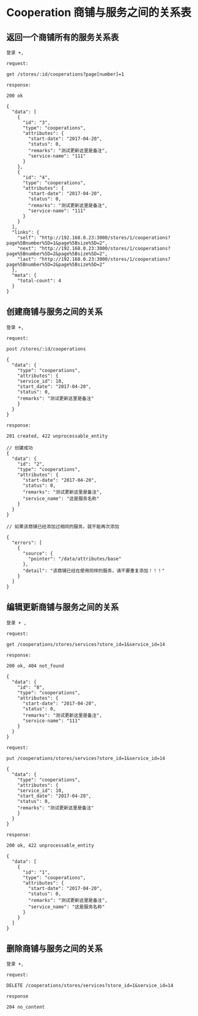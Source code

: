 # Cooperation 商铺与服务之间的关系表

## 返回一个商铺所有的服务关系表

    登录 +,

    request:

    get /stores/:id/cooperations?page[number]=1

    response:

    200 ok

    {
      "data": [
        {
          "id": "3",
          "type": "cooperations",
          "attributes": {
            "start-date": "2017-04-20",
            "status": 0,
            "remarks": "测试更新这里是备注",
            "service-name": "111"
          }
        },
        {
          "id": "4",
          "type": "cooperations",
          "attributes": {
            "start-date": "2017-04-20",
            "status": 0,
            "remarks": "测试更新这里是备注",
            "service-name": "111"
          }
        }
      ],
      "links": {
        "self": "http://192.168.0.23:3000/stores/1/cooperations?page%5Bnumber%5D=1&page%5Bsize%5D=2",
        "next": "http://192.168.0.23:3000/stores/1/cooperations?page%5Bnumber%5D=2&page%5Bsize%5D=2",
        "last": "http://192.168.0.23:3000/stores/1/cooperations?page%5Bnumber%5D=2&page%5Bsize%5D=2"
      },
      "meta": {
        "total-count": 4
      }
    }

## 创建商铺与服务之间的关系

    登录 +,

    request:

    post /stores/:id/cooperations

    {
      "data": {
        "type": "cooperations",
        "attributes": {
        "service_id": 10,
        "start_date": "2017-04-20",
        "status": 0,
        "remarks": "测试更新这里是备注"
        }
      }
    }

    response:

    201 created, 422 unprocessable_entity  

    // 创建成功
    {
      "data": {
        "id": "2",
        "type": "cooperations",
        "attributes": {
          "start-date": "2017-04-20",
          "status": 0,
          "remarks": "测试更新这里是备注",
          "service_name": "这是服务名称"
        }
      }
    }

    // 如果该商铺已经添加过相同的服务，就不能再次添加

    {
      "errors": [
        {
          "source": {
            "pointer": "/data/attributes/base"
          },
          "detail": "该商铺已经在使用同样的服务，请不要重复添加！！！"
        }
      ]
    }

## 编辑更新商铺与服务之间的关系

    登录 + ,

    request:

    get /cooperations/stores/services?store_id=1&service_id=14

    response:

    200 ok, 404 not_found

    {
      "data": {
        "id": "8",
        "type": "cooperations",
        "attributes": {
          "start-date": "2017-04-20",
          "status": 0,
          "remarks": "测试更新这里是备注",
          "service-name": "111"
        }
      }
    }

    request:

    put /cooperations/stores/services?store_id=1&service_id=14

    {
      "data": {
        "type": "cooperations",
        "attributes": {
        "service_id": 10,
        "start_date": "2017-04-20",
        "status": 0,
        "remarks": "测试更新这里是备注"
        }
      }
    }

    response:

    200 ok, 422 unprocessable_entity

    {
      "data": [
        {
          "id": "1",
          "type": "cooperations",
          "attributes": {
            "start-date": "2017-04-20",
            "status": 0,
            "remarks": "测试更新这里是备注",
            "service_name": "这是服务名称"
          }
        }
      ]
    }


## 删除商铺与服务之间的关系

    登录 +,

    request:

    DELETE /cooperations/stores/services?store_id=1&service_id=14

    response

    204 no_content
